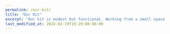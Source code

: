 ```yaml
---
permalink: /our-kit/
title: "Our Kit"
excerpt: "Our kit is modest but functional. Working from a small space means having a small kit and maximizing utility of each individual component."
last_modified_at: 2024-02-19T19:29:08-08:00
---
```

